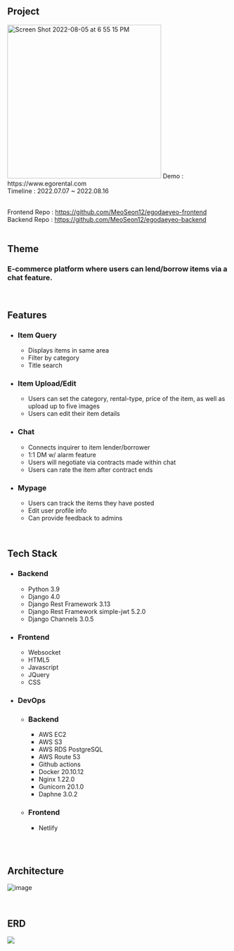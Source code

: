 ## Project
<img width="350" alt="Screen Shot 2022-08-05 at 6 55 15 PM" src="https://user-images.githubusercontent.com/102135145/185027151-60ad490c-6a83-43a1-abde-bcdc4da396c7.png">
Demo : https://www.egorental.com<br>
Timeline : 2022.07.07 ~ 2022.08.16<br><br>

Frontend Repo : https://github.com/MeoSeon12/egodaeyeo-frontend<br>
Backend Repo : https://github.com/MeoSeon12/egodaeyeo-backend<br>
<br>

## Theme
### E-commerce platform where users can lend/borrow items via a chat feature.

<br>

## Features
* ### **Item Query**
  * Displays items in same area
  * Filter by category
  * Title search

* ### **Item Upload/Edit**
  * Users can set the category, rental-type, price of the item, as well as upload up to five images
  * Users can edit their item details
  
* ### **Chat**
  * Connects inquirer to item lender/borrower
  * 1:1 DM w/ alarm feature
  * Users will negotiate via contracts made within chat
  * Users can rate the item after contract ends

* ### **Mypage**
  * Users can track the items they have posted
  * Edit user profile info
  * Can provide feedback to admins

<br>

## Tech Stack
* ### Backend
  * Python 3.9
  * Django 4.0
  * Django Rest Framework 3.13
  * Django Rest Framework simple-jwt 5.2.0
  * Django Channels 3.0.5

* ### Frontend
  * Websocket
  * HTML5
  * Javascript
  * JQuery
  * CSS

* ### DevOps
  * ### Backend
    * AWS EC2
    * AWS S3
    * AWS RDS PostgreSQL
    * AWS Route 53
    * Github actions
    * Docker 20.10.12
    * Nginx 1.22.0
    * Gunicorn 20.1.0
    * Daphne 3.0.2
  
  * ### Frontend
    * Netlify
<br>

<br>

## Architecture
![image](https://user-images.githubusercontent.com/102135145/185027631-738d072d-d2ff-4b60-a41e-8bb4f4fba405.png)

<br>


## ERD

<img src="https://user-images.githubusercontent.com/104349901/185032482-c6b7c6c8-a164-4b71-8318-ba74ef12a1d5.png">

<br>

